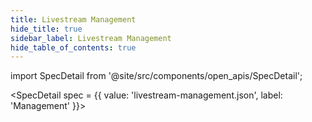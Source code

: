 ```yaml
---
title: Livestream Management
hide_title: true
sidebar_label: Livestream Management
hide_table_of_contents: true
---
```


import SpecDetail from '@site/src/components/open_apis/SpecDetail';

<SpecDetail 
  spec = {{
    value: 'livestream-management.json',
    label: 'Management'
  }}>
</SpecDetail>


